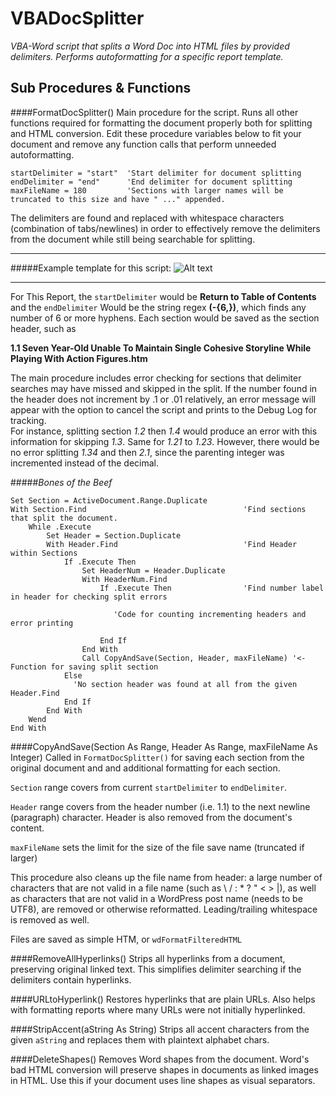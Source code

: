 # VBADocSplitter
*VBA-Word script that splits a Word Doc into HTML files by provided delimiters. Performs autoformatting for a specific report template.*


## Sub Procedures & Functions
####FormatDocSplitter()
Main procedure for the script. Runs all other functions required for formatting the document properly both for splitting and HTML conversion. Edit these procedure variables below to fit your document and remove any function calls that perform unneeded autoformatting.
``` VBA
startDelimiter = "start"  'Start delimiter for document splitting
endDelimiter = "end"      'End delimiter for document splitting
maxFileName = 180         'Sections with larger names will be truncated to this size and have " ..." appended.
```
The delimiters are found and replaced with whitespace characters (combination of tabs/newlines) in order to effectively remove the delimiters from the document while still being searchable for splitting.


-----
#####Example template for this script:
![Alt text](http://i.imgur.com/3EdFXog.png "Optional title")

-----
For This Report, the `startDelimiter` would be **Return to Table of Contents** 
and the `endDelimiter` Would be the string regex **(\-{6,})**, which finds any number of 6 or more hyphens. 
Each section would be saved as the section header, such as 

**1.1  Seven Year-Old Unable To Maintain Single Cohesive Storyline While Playing With Action Figures.htm**


The main procedure includes error checking for sections that delimiter searches may have missed and skipped in the split. If the number found in the header does not increment by .1 or .01 relatively, an error message will appear with the option to cancel the script and prints to the Debug Log for tracking.  
For instance, splitting section *1.2*  then *1.4* would produce an error with this information for skipping *1.3*. Same for *1.21* to *1.23*. However, there would be no error splitting *1.34* and then *2.1*, since the parenting integer was incremented instead of the decimal. 

#####*Bones of the Beef*
```VBA
Set Section = ActiveDocument.Range.Duplicate
With Section.Find                                   'Find sections that split the document.
    While .Execute
        Set Header = Section.Duplicate
        With Header.Find                            'Find Header within Sections
            If .Execute Then
                Set HeaderNum = Header.Duplicate
                With HeaderNum.Find
                    If .Execute Then                'Find number label in header for checking split errors
                       
                       'Code for counting incrementing headers and error printing
                       
                    End If
                End With
                Call CopyAndSave(Section, Header, maxFileName) '<- Function for saving split section
            Else
              'No section header was found at all from the given Header.Find
            End If
        End With
    Wend
End With
```


####CopyAndSave(Section As Range, Header As Range, maxFileName As Integer)
Called in `FormatDocSplitter()` for saving each section from the original document and and additional formatting for each section. 

`Section` range covers from current `startDelimiter` to `endDelimiter`. 

`Header` range covers from the header number (i.e. 1.1) to the next newline (paragraph) character. Header is also removed from the document's content. 

`maxFileName` sets the limit for the size of the file save name (truncated if larger) 

This procedure also cleans up the file name from header: a large number of characters that are not valid in a file name (such as \ / : * ? " < > |), as well as characters that are not valid in a WordPress post name (needs to be UTF8), are removed or otherwise reformatted. Leading/trailing whitespace is removed as well. 

Files are saved as simple HTM, or `wdFormatFilteredHTML`

####RemoveAllHyperlinks()
Strips all hyperlinks from a document, preserving original linked text. This simplifies delimiter searching if the delimiters contain hyperlinks. 

####URLtoHyperlink()
Restores hyperlinks that are plain URLs. Also helps with formatting reports where many URLs were not initially hyperlinked. 

####StripAccent(aString As String)
Strips all accent characters from the given `aString` and replaces them with plaintext alphabet chars. 

####DeleteShapes()
Removes Word shapes from the document. Word's bad HTML conversion will preserve shapes in documents as linked images in HTML. Use this if your document uses line shapes as visual separators. 

